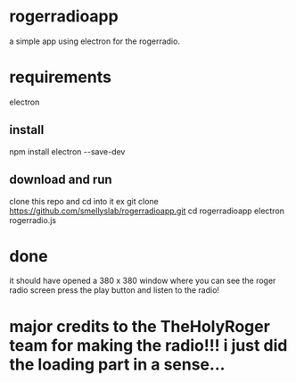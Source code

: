 # rogerradioapp
a simple app using electron for the rogerradio.

# requirements
electron

## install 
npm install electron --save-dev
## download and run

clone this repo and cd into it
ex
git clone https://github.com/smellyslab/rogerradioapp.git
cd rogerradioapp
electron rogerradio.js

# done
it should have opened a 380 x 380 window where you can see the roger radio screen press the play button and listen to the radio!

# major credits to the TheHolyRoger team for making the radio!!! i just did the loading part in a sense...
